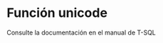 ﻿---
FunctionName: "unicode"
FunctionType: "SQL"
Autogenerated: true
---

# Función  unicode

Consulte la documentación en el manual de T-SQL
